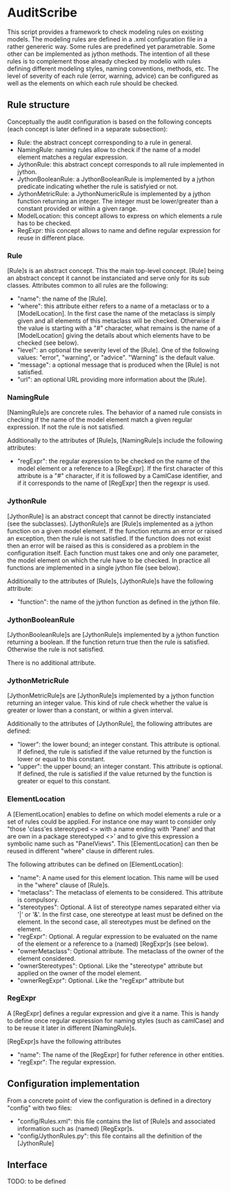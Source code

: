 AuditScribe
===========
This script provides a framework to check modeling rules on existing models. The modeling rules are defined in a .xml configuration file in a rather genereric way. Some rules are predefined yet parametrable. Some other can be implemented as jython methods. The intention of all these rules is to complement those already checked by modelio with rules defining different modeling styles, naming conventions, methods, etc. The level of severity of each rule (error, warning, advice) can be configured as well as the elements on which each rule should be checked.

Rule structure
--------------
Conceptually the audit configuration is based on the following concepts (each concept is later defined in a separate subsection):
* Rule: the abstract concept corresponding to a rule in general.
* NamingRule: naming rules allow to check if the name of a model element matches a regular expression.
* JythonRule: this abstract concept corresponds to all rule implemented in jython.
* JythonBooleanRule: a JythonBooleanRule is implemented by a jython predicate indicating whether the rule is satisfyied or not.
* JythonMetricRule: a JythonNumericRule is implemented by a jython function returning an integer. The integer must be lower/greater than a constant provided or within a given range.
* ModelLocation: this concept allows to express on which elements a rule has to be checked.
* RegExpr: this concept allows to name and define regular expression for reuse in different place.

### Rule
[Rule]s is an abstract concept. This the main top-level concept. [Rule] being an abstract concept it cannot be instanciated and serve only for its sub classes. Attributes common to all rules are the following:
* "name": the name of the [Rule].
* "where": this attribute either refers to a name of a metaclass  or to a [ModelLocation]. In the first case the name of the metaclass is simply given and all elements of this metaclass will be checked. Otherwise if the value is starting with a "#" character, what remains is the name of a [ModelLocation] giving the details about which elements have to be checked (see below).
* "level": an optional the severity level of the [Rule]. One of the following values: "error", "warning", or "advice". "Warning" is the default value.
* "message": a optional message that is produced when the [Rule] is not satisfied.
* "url": an optional URL providing more information about the [Rule].

### NamingRule
[NamingRule]s are concrete rules. The behavior of a named rule consists in checking if the name of the model element match a given regular expression. If not the rule is not satisfied. 

Additionally to the attributes of [Rule]s, [NamingRule]s  include the following attributes:
* "regExpr": the regular expression to be checked on the name of the model element or a reference to a [RegExpr]. If the first character of this attribute is a "#" character, if it is followed by a CamlCase identifier, and if it corresponds to the name of [RegExpr] then the  regexpr is used. 

### JythonRule
[JythonRule] is an abstract concept that cannot be directly instanciated (see the subclasses). [JythonRule]s are [Rule]s implemented as a jython function on a given model element. If the function returns an error or raised an exception, then the rule is not satisfied. If the function does not exist then an error will be raised as this is considered as a problem in the configuration itself. Each function must takes one and only one parameter, the model element on which the rule have to be checked. In practice all functions are implemented in a single jython file (see below).

Additionally to the attributes of [Rule]s, [JythonRule]s have the following attribute:
* "function": the name of the jython function as defined in the jython file. 

### JythonBooleanRule
[JythonBooleanRule]s are [JythonRule]s implemented by a jython function returning a boolean. If the function return true then the rule is satisfied. Otherwise the rule is not satisfied. 

There is no additional attribute. 

### JythonMetricRule
[JythonMetricRule]s are [JythonRule]s implemented by a jython function returning an integer value. This kind of rule check whether the value is greater or lower than a constant, or within a given interval.

Additionally to the attributes of [JythonRule], the following attributes are defined:
* "lower": the lower bound; an integer constant. This attribute is optional. If defined, the rule is satisfied if the value returned by the function is lower or equal to this constant. 
* "upper": the upper bound; an integer constant. This attribute is optional. If defined, the rule is satisfied if the value returned by the function is greater or equel to this constant.  

### ElementLocation
A [ElementLocation] enables to define on which model elements a rule or a set of rules could be applied. For instance one may want to consider only "those 'class'es stereotyped <<View>> with a name ending with 'Panel' and that are own in a package stereotyped <<Implementation>>' and to give this expression a symbolic name such as "PanelViews". This [ElementLocation] can then be reused in different "where" clause in different rules.

The following attributes can be defined on [ElementLocation]:
* "name": A name used for this element location. This name will be used in the "where" clause of [Rule]s.
* "metaclass": The metaclass of elements to be considered. This attribute is compulsory.
* "stereotypes": Optional. A list of stereotype names separated either via '|' or '&'. In the first case, one stereotype at least must be defined on the element. In the second case, all stereotypes must be defined on the element.
* "regExpr": Optional. A regular expression to be evaluated on the name of the element or a reference to a (named) [RegExpr]s (see below).
* "ownerMetaclass": Optional attribute. The metaclass of the owner of the element considered. 
* "ownerStereotypes": Optional. Like the "stereotype" attribute but applied on the owner of the model element.
* "ownerRegExpr": Optional. Like the "regExpr" attribute but
 
### RegExpr
A [RegExpr] defines a regular expression and give it a name. This is handy to define once regular expression for naming styles (such as camlCase) and to be reuse it later in different [NamingRule]s.

[RegExpr]s have the following attributes
* "name": The name of the [RegExpr] for futher reference in other entities. 
* "regExpr": The regular expression.
  
Configuration implementation
----------------------------
From a concrete point of view the configuration is defined in a directory "config" with two files:
* "config/Rules.xml": this file contains the list of [Rule]s and associated information such as (named) [RegExpr]s. 
* "config/JythonRules.py": this file contains all the definition of the [JythonRule]

Interface
---------
TODO: to be defined